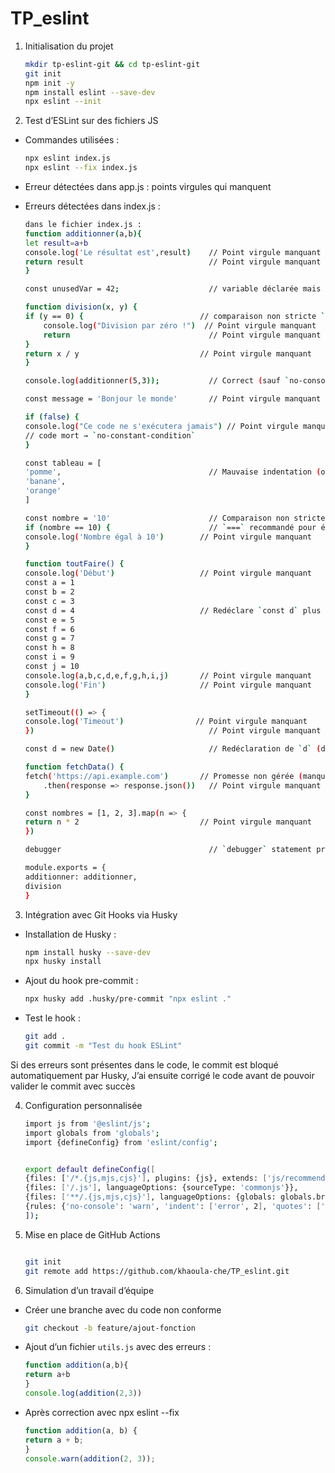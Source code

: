 # TP_eslint

1. Initialisation du projet
    ```bash
    mkdir tp-eslint-git && cd tp-eslint-git
    git init
    npm init -y
    npm install eslint --save-dev
    npx eslint --init

2. Test d’ESLint sur des fichiers JS

- Commandes utilisées : 
    ```bash
    npx eslint index.js
    npx eslint --fix index.js
- Erreur détectées dans app.js : points virgules qui manquent

- Erreurs détectées  dans index.js : 
    ```bash
    dans le fichier index.js : 
    function additionner(a,b){               
    let result=a+b                           
    console.log('Le résultat est',result)    // Point virgule manquant à la fin
    return result                            // Point virgule manquant
    }

    const unusedVar = 42;                    // variable déclarée mais jamais utilisée → `no-unused-vars`

    function division(x, y) {
    if (y == 0) {                          // comparaison non stricte `==` → utiliser `===`
        console.log("Division par zéro !")  // Point virgule manquant
        return                               // Point virgule manquant
    }
    return x / y                           // Point virgule manquant
    }

    console.log(additionner(5,3));           // Correct (sauf `no-console` si activé)

    const message = 'Bonjour le monde'       // Point virgule manquant

    if (false) {
    console.log("Ce code ne s'exécutera jamais") // Point virgule manquant
    // code mort → `no-constant-condition`
    }

    const tableau = [                        
    'pomme',                                 // Mauvaise indentation (optionnelle selon config ESLint)
    'banane',
    'orange'
    ]

    const nombre = '10'                      // Comparaison non stricte plus bas
    if (nombre == 10) {                      // `===` recommandé pour éviter des bugs
    console.log('Nombre égal à 10')        // Point virgule manquant
    }

    function toutFaire() {
    console.log('Début')                   // Point virgule manquant
    const a = 1
    const b = 2
    const c = 3
    const d = 4                            // Redéclare `const d` plus haut (Date)
    const e = 5
    const f = 6
    const g = 7
    const h = 8
    const i = 9
    const j = 10
    console.log(a,b,c,d,e,f,g,h,i,j)       // Point virgule manquant
    console.log('Fin')                     // Point virgule manquant
    }

    setTimeout(() => {
    console.log('Timeout')                // Point virgule manquant
    })                                       // Point virgule manquant (si ESLint exige une terminaison après `setTimeout`)

    const d = new Date()                     // Redéclaration de `d` (déja déclaré dans `toutFaire`) → `no-redeclare`

    function fetchData() {
    fetch('https://api.example.com')       // Promesse non gérée (manque `catch`)
        .then(response => response.json())   // Point virgule manquant
    }

    const nombres = [1, 2, 3].map(n => {
    return n * 2                           // Point virgule manquant
    })

    debugger                                 // `debugger` statement présent → `no-debugger`

    module.exports = {
    additionner: additionner,              
    division                               
    }

3. Intégration avec Git Hooks via Husky

- Installation de Husky : 
    ```bash
    npm install husky --save-dev
    npx husky install
- Ajout du hook pre-commit : 
    ```bash
    npx husky add .husky/pre-commit "npx eslint ."
- Test le hook :  
    ```bash
    git add . 
    git commit -m "Test du hook ESLint" 

Si des erreurs sont présentes dans le code, le commit est bloqué automatiquement par Husky, J’ai ensuite corrigé le code avant de pouvoir valider le commit avec succès

4. Configuration personnalisée
    ```bash
    import js from '@eslint/js';
    import globals from 'globals';
    import {defineConfig} from 'eslint/config';


    export default defineConfig([
    {files: ['/*.{js,mjs,cjs}'], plugins: {js}, extends: ['js/recommended']},
    {files: ['/.js'], languageOptions: {sourceType: 'commonjs'}},
    {files: ['**/.{js,mjs,cjs}'], languageOptions: {globals: globals.browser}},
    {rules: {'no-console': 'warn', 'indent': ['error', 2], 'quotes': ['error', 'single']}},
    ]);


5. Mise en place de GitHub Actions 
    ```bash

    git init 
    git remote add https://github.com/khaoula-che/TP_eslint.git 

6. Simulation d’un travail d’équipe 
- Créer une branche avec du code non conforme
    ```bash
    git checkout -b feature/ajout-fonction
- Ajout d’un fichier `utils.js` avec des erreurs :
    ```js
    function addition(a,b){
    return a+b
    }
    console.log(addition(2,3))

- Après correction avec npx eslint --fix
    ```js
    function addition(a, b) {
    return a + b;
    }
    console.warn(addition(2, 3));
